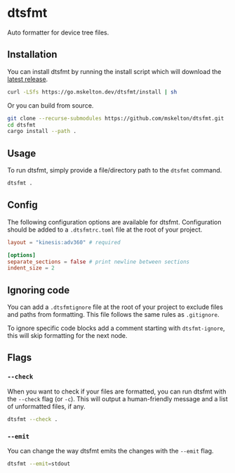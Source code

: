# dtsfmt

Auto formatter for device tree files.

## Installation

You can install dtsfmt by running the install script which will download
the [latest release](https://github.com/mskelton/dtsfmt/releases/latest).

```bash
curl -LSfs https://go.mskelton.dev/dtsfmt/install | sh
```

Or you can build from source.

```bash
git clone --recurse-submodules https://github.com/mskelton/dtsfmt.git
cd dtsfmt
cargo install --path .
```

## Usage

To run dtsfmt, simply provide a file/directory path to the `dtsfmt` command.

```bash
dtsfmt .
```

## Config

The following configuration options are available for dtsfmt. Configuration should
be added to a `.dtsfmtrc.toml` file at the root of your project.

```toml
layout = "kinesis:adv360" # required

[options]
separate_sections = false # print newline between sections
indent_size = 2
```

## Ignoring code

You can add a `.dtsfmtignore` file at the root of your project to exclude files
and paths from formatting. This file follows the same rules as `.gitignore`.

To ignore specific code blocks add a comment starting with `dtsfmt-ignore`,
this will skip formatting for the next node.

## Flags

### `--check`

When you want to check if your files are formatted, you can run dtsfmt with
the `--check` flag (or `-c`). This will output a human-friendly message and a
list of unformatted files, if any.

```bash
dtsfmt --check .
```

### `--emit`

You can change the way dtsfmt emits the changes with the `--emit` flag.

```bash
dtsfmt --emit=stdout
```

